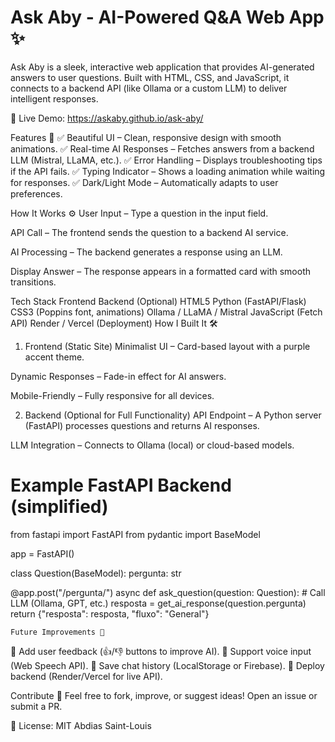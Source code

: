 # Ask Aby - AI-Powered Q&A Web App ✨
Ask Aby is a sleek, interactive web application that provides AI-generated answers to user questions. Built with HTML, CSS, and JavaScript, it connects to a backend API (like Ollama or a custom LLM) to deliver intelligent responses.

🔗 Live Demo: https://askaby.github.io/ask-aby/

Features 🚀
✅ Beautiful UI – Clean, responsive design with smooth animations.
✅ Real-time AI Responses – Fetches answers from a backend LLM (Mistral, LLaMA, etc.).
✅ Error Handling – Displays troubleshooting tips if the API fails.
✅ Typing Indicator – Shows a loading animation while waiting for responses.
✅ Dark/Light Mode – Automatically adapts to user preferences.

How It Works ⚙️
User Input – Type a question in the input field.

API Call – The frontend sends the question to a backend AI service.

AI Processing – The backend generates a response using an LLM.

Display Answer – The response appears in a formatted card with smooth transitions.

Tech Stack
Frontend	Backend (Optional)
HTML5	Python (FastAPI/Flask)
CSS3 (Poppins font, animations)	Ollama / LLaMA / Mistral
JavaScript (Fetch API)	Render / Vercel (Deployment)
How I Built It 🛠️
1. Frontend (Static Site)
Minimalist UI – Card-based layout with a purple accent theme.

Dynamic Responses – Fade-in effect for AI answers.

Mobile-Friendly – Fully responsive for all devices.

2. Backend (Optional for Full Functionality)
API Endpoint – A Python server (FastAPI) processes questions and returns AI responses.

LLM Integration – Connects to Ollama (local) or cloud-based models.
# Example FastAPI Backend (simplified)
from fastapi import FastAPI
from pydantic import BaseModel

app = FastAPI()

class Question(BaseModel):
    pergunta: str

@app.post("/pergunta/")
async def ask_question(question: Question):
    # Call LLM (Ollama, GPT, etc.)
    resposta = get_ai_response(question.pergunta)
    return {"resposta": resposta, "fluxo": "General"}

    Future Improvements 🔮
🔹 Add user feedback (👍/👎 buttons to improve AI).
🔹 Support voice input (Web Speech API).
🔹 Save chat history (LocalStorage or Firebase).
🔹 Deploy backend (Render/Vercel for live API).

Contribute 🤝
Feel free to fork, improve, or suggest ideas! Open an issue or submit a PR.

📜 License: MIT
Abdias Saint-Louis
